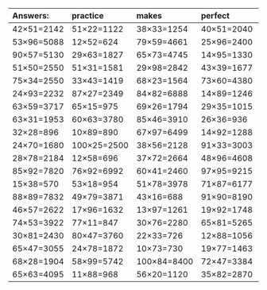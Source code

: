 | Answers: | practice | makes | perfect | ! |
| :--- | :--- | :--- | :--- | :--- |
| 42×51=2142 | 51×22=1122 | 38×33=1254 | 40×51=2040 | 44×87=3828 | 
| 53×96=5088 | 12×52=624 | 79×59=4661 | 25×96=2400 | 61×54=3294 | 
| 90×57=5130 | 29×63=1827 | 65×73=4745 | 14×95=1330 | 11×45=495 | 
| 51×50=2550 | 51×31=1581 | 29×98=2842 | 43×39=1677 | 53×18=954 | 
| 75×34=2550 | 33×43=1419 | 68×23=1564 | 73×60=4380 | 34×71=2414 | 
| 24×93=2232 | 87×27=2349 | 84×82=6888 | 14×89=1246 | 51×33=1683 | 
| 63×59=3717 | 65×15=975 | 69×26=1794 | 29×35=1015 | 12×95=1140 | 
| 63×31=1953 | 60×63=3780 | 85×46=3910 | 26×36=936 | 98×40=3920 | 
| 32×28=896 | 10×89=890 | 67×97=6499 | 14×92=1288 | 21×39=819 | 
| 24×70=1680 | 100×25=2500 | 38×56=2128 | 91×33=3003 | 80×46=3680 | 
| 28×78=2184 | 12×58=696 | 37×72=2664 | 48×96=4608 | 73×92=6716 | 
| 85×92=7820 | 76×92=6992 | 60×41=2460 | 97×95=9215 | 66×52=3432 | 
| 15×38=570 | 53×18=954 | 51×78=3978 | 71×87=6177 | 38×40=1520 | 
| 88×89=7832 | 49×79=3871 | 43×16=688 | 91×90=8190 | 31×95=2945 | 
| 46×57=2622 | 17×96=1632 | 13×97=1261 | 19×92=1748 | 17×68=1156 | 
| 74×53=3922 | 77×11=847 | 30×76=2280 | 65×81=5265 | 59×24=1416 | 
| 30×81=2430 | 80×47=3760 | 22×33=726 | 12×88=1056 | 76×31=2356 | 
| 65×47=3055 | 24×78=1872 | 10×73=730 | 19×77=1463 | 15×65=975 | 
| 68×28=1904 | 58×99=5742 | 100×84=8400 | 72×47=3384 | 86×73=6278 | 
| 65×63=4095 | 11×88=968 | 56×20=1120 | 35×82=2870 | 37×55=2035 | 
